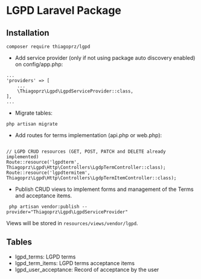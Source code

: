 LGPD Laravel Package
=

Installation
--

`` composer require thiagoprz/lgpd ``

* Add service provider (only if not using package auto discovery enabled) on config/app.php:


```
... 
'providers' => [
    ...
    \Thiagoprz\Lgpd\LgpdServiceProvider::class,
],
...
```


* Migrate tables: 


`` php artisan migrate ``


* Add routes for terms implementation (api.php or web.php):

```

// LGPD CRUD resources (GET, POST, PATCH and DELETE already implemented)
Route::resource('lgpdterm', Thiagoprz\Lgpd\Http\Controllers\LgdpTermController::class);
Route::resource('lgpdtermitem', Thiagoprz\Lgpd\Http\Controllers\LgdpTermItemController::class);

```

* Publish CRUD views to implement forms and management of the Terms and acceptance items.
  
`` php artisan vendor:publish --provider="Thiagoprz\Lgpd\LgpdServiceProvider"``

Views will be stored in ``resources/views/vendor/lgpd``.


Tables
--

* lgpd_terms: LGPD terms
* lgpd_term_items: LGPD terms acceptance items
* lgpd_user_acceptance: Record of acceptance by the user
